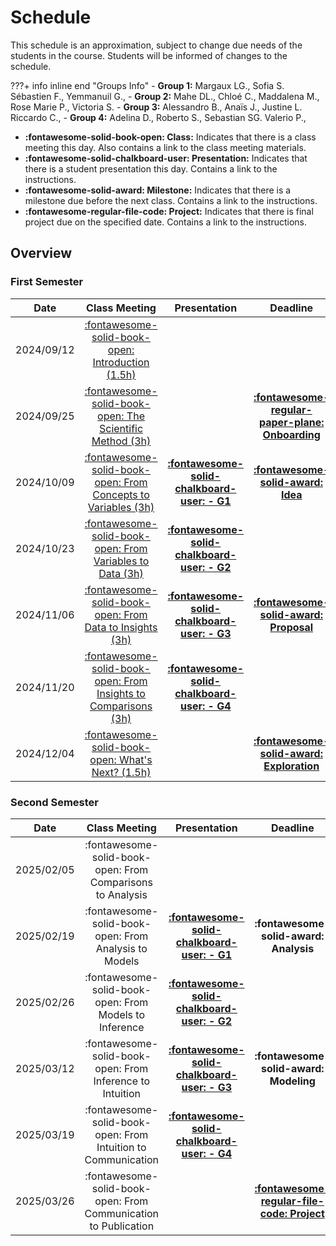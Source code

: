 # Schedule

This schedule is an approximation, subject to change due needs of the students in the course. Students will be informed of changes to the schedule.

???+ info inline end "Groups Info"
    - **Group 1:** Margaux LG., Sofia S. Sébastien F., Yemmanuil G., 
    - **Group 2:** Mahe DL., Chloé C., Maddalena M., Rose Marie P., Victoria S.
    - **Group 3:** Alessandro B., Anaïs J., Justine L. Riccardo C., 
    - **Group 4:** Adelina D., Roberto S., Sebastian SG. Valerio P., 

- **:fontawesome-solid-book-open: Class:** Indicates that there is a class meeting this day. Also contains a link to the class meeting materials.
- **:fontawesome-solid-chalkboard-user: Presentation:** Indicates that there is a student presentation this day. Contains a link to the instructions.
- **:fontawesome-solid-award: Milestone:** Indicates that there is a milestone due before the next class. Contains a link to the instructions.
- **:fontawesome-regular-file-code: Project:** Indicates that there is final project due on the specified date. Contains a link to the instructions.


## Overview

### First Semester

| Date       | Class Meeting | Presentation                                                               | Deadline |
| :-:        |:-:            | :-:                                                                        | :-:      |
| 2024/09/12 | [:fontawesome-solid-book-open: Introduction (1.5h)](modules/introduction.md)                |                                                                            |          |
| 2024/09/25 | [:fontawesome-solid-book-open: The Scientific Method (3h)](modules/science.md)              |                                                                            | [**:fontawesome-regular-paper-plane: Onboarding**](resources/onboarding.md) |
| 2024/10/09 | [:fontawesome-solid-book-open: From Concepts to Variables (3h)](modules/variables.md)       |[**:fontawesome-solid-chalkboard-user: - G1**](activities/participation.md) | [**:fontawesome-solid-award: Idea**](https://colab.research.google.com/github/mickaeltemporao/data-analysis/blob/main/materials/assignment-1.ipynb)     |
| 2024/10/23 | [:fontawesome-solid-book-open: From Variables to Data (3h)](modules/data.md)                |[**:fontawesome-solid-chalkboard-user: - G2**](activities/participation.md) | |
| 2024/11/06 | [:fontawesome-solid-book-open: From Data to Insights (3h)](/modules/exploration-1.md)       |[**:fontawesome-solid-chalkboard-user: - G3**](activities/participation.md) | [**:fontawesome-solid-award: Proposal**](https://colab.research.google.com/github/mickaeltemporao/data-analysis/blob/main/materials/assignment-2.ipynb)     |
| 2024/11/20 | [:fontawesome-solid-book-open: From Insights to Comparisons (3h)](modules/exploration-2.md) |[**:fontawesome-solid-chalkboard-user: - G4**](activities/participation.md) | |
| 2024/12/04 | [:fontawesome-solid-book-open: What's Next? (1.5h)](modules/next.md)                        |                                                                            | [**:fontawesome-solid-award: Exploration**](https://colab.research.google.com/github/mickaeltemporao/data-analysis/blob/main/materials/assignment-3.ipynb) |

### Second Semester

| Date       | Class Meeting | Presentation                                                               | Deadline |
| :-:        | :-:           | :-:                                                                        | :-:      |
| 2025/02/05 | :fontawesome-solid-book-open: From Comparisons to Analysis       |                                                                            |          |
| 2025/02/19 | :fontawesome-solid-book-open: From Analysis to Models |[**:fontawesome-solid-chalkboard-user: - G1**](activities/participation.md) | **:fontawesome-solid-award: Analysis**     |
| 2025/02/26 | :fontawesome-solid-book-open: From Models to Inference           |[**:fontawesome-solid-chalkboard-user: - G2**](activities/participation.md) | |
| 2025/03/12 | :fontawesome-solid-book-open: From Inference to Intuition |[**:fontawesome-solid-chalkboard-user: - G3**](activities/participation.md) | **:fontawesome-solid-award: Modeling** |
| 2025/03/19 | :fontawesome-solid-book-open: From Intuition to Communication |[**:fontawesome-solid-chalkboard-user: - G4**](activities/participation.md) | |
| 2025/03/26 | :fontawesome-solid-book-open: From Communication to Publication      |                                                                            | [**:fontawesome-regular-file-code: Project**](activities/project.md)|

<!-- From Comparisons to Patterns -->
<!-- From Comparisons to Trends -->
<!--  From Data to Summaries -->
<!--  From Concepts to Variables -->

<!-- | Date       | Module                             | Class                                                      | Presentation                                                                   | Deadline                                  | -->
<!-- | :-:        | :-:                                | :-:                                                        | :-:                                                                            | :-:                                       | -->
<!-- | 2022/01/14 | Wrangling Survey Data I            | [:fontawesome-solid-book-open:](modules/management-1.md) |                                                                                |                                           | -->
<!-- | 2022/01/21 | Wrangling Survey Data II           | :fontawesome-solid-book-open:                            | [**:fontawesome-solid-chalkboard-user: - G2**](activities/participation.md) |                                           | -->
<!-- | 2022/01/28 | Wrangling Survey Data III          | :fontawesome-solid-book-open:                            | [**:fontawesome-solid-chalkboard-user: - G1**](activities/participation.md) |                                           | -->
<!-- | 2022/02/04 | Modeling I                         | :fontawesome-solid-book-open:                            | [**:fontawesome-solid-chalkboard-user: - G3**](activities/participation.md) | **:fontawesome-solid-award: Analysis**    | -->
<!-- | 2022/02/11 | Modeling II                        | :fontawesome-solid-book-open:                            |                                                                                |                                           | -->
<!-- | 2022/02/18 | Modeling III                       | :fontawesome-solid-book-open:                            | [**:fontawesome-solid-chalkboard-user: - G4**](activities/participation.md) |                                           | -->
<!-- | 2022/02/25 | :fontawesome-solid-umbrella-beach: |                                                            |                                                                                |                                           | -->
<!-- | 2022/03/04 | Inference I                        | :fontawesome-solid-book-open:                            | [**:fontawesome-solid-chalkboard-user: - G2**](activities/participation.md) |                                           | -->
<!-- | 2022/03/11 | Inference II                       | :fontawesome-solid-book-open:                            | [**:fontawesome-solid-chalkboard-user: - G1**](activities/participation.md) | **:fontawesome-solid-award: Modeling**    | -->
<!-- | 2022/03/18 | Inference III                      | :fontawesome-solid-book-open:                            |                                                                                |                                           | -->
<!-- | 2022/03/25 | Communication I                    | :fontawesome-solid-book-open:                            | [**:fontawesome-solid-chalkboard-user: - G3**](activities/participation.md) |                                           | -->
<!-- | 2022/04/01 | Communication II                   | :fontawesome-solid-book-open:                            | [**:fontawesome-solid-chalkboard-user: - G4**](activities/participation.md) |                                           | -->
<!-- | 2022/04/10 | **Paper Deadline**                 |                                                            |                                                                                | **:fontawesome-regular-file-code: Paper** | -->

<!-- [](modules/programming-2.md)  -->
<!-- [](modules/programming-3.md) -->
<!-- [](modules/exploration-1.md) -->
<!-- [](modules/exploration-2.md)  -->
<!-- [](modules/exploration-4.md)  -->
<!-- [](modules/exploration-5.md)  -->

